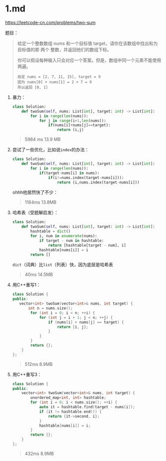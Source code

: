 # 1.md

<https://leetcode-cn.com/problems/two-sum>

题目：

> 给定一个整数数组 nums 和一个目标值 target，请你在该数组中找出和为目标值的那 两个 整数，并返回他们的数组下标。
>
> 你可以假设每种输入只会对应一个答案。但是，数组中同一个元素不能使用两遍。
>
>```comment
>给定 nums = [2, 7, 11, 15], target = 9
>因为 nums[0] + nums[1] = 2 + 7 = 9
>所以返回 [0, 1]
>```

1. 暴力：

    ```python
    class Solution:
        def twoSum(self, nums: List[int], target: int) -> List[int]:
            for i in range(len(nums)):
                for j in range(i+1,len(nums)):
                    if(nums[i]+nums[j]==target):
                        return (i,j)
    ```

    > 5984 ms 13.9 MB

2. 尝试了一些优化，比如说`index`的办法：

    ```python
    class Solution:
        def twoSum(self, nums: List[int], target: int) -> List[int]:
            for i in range(len(nums)):
                if(target-nums[i] in nums):
                    if(i!=nums.index(target-nums[i])):
                        return (i,nums.index(target-nums[i]))
    ```

    ohhh他居然快了不少：

    > 1164ms 13.8MB

3. 哈希表（受题解启发）：

    ```python
    class Solution:
        def twoSum(self, nums: List[int], target: int) -> List[int]:
            hashtable = dict()
            for i, num in enumerate(nums):
                if target - num in hashtable:
                    return [hashtable[target - num], i]
                hashtable[nums[i]] = i
            return []
    ```

    `dict`（词典）比`list`（列表）快，因为底层是哈希表

    > 40ms 14.5MB

4. 用C++重写1：

    ```cpp
    class Solution {
    public:
       vector<int> twoSum(vector<int>& nums, int target) {
           int n = nums.size();
            for (int i = 0; i < n; ++i) {
                for (int j = i + 1; j < n; ++j) {
                    if (nums[i] + nums[j] == target) {
                        return {i, j};
                    }
                }
            }
            return {};
        }
    };
    ```

    > 512ms 8.9MB

5. 用C++重写3：

    ```cpp
    class Solution {
    public:
        vector<int> twoSum(vector<int>& nums, int target) {
            unordered_map<int, int> hashtable;
            for (int i = 0; i < nums.size(); ++i) {
                auto it = hashtable.find(target - nums[i]);
                if (it != hashtable.end()) {
                    return {it->second, i};
                }
                hashtable[nums[i]] = i;
            }
            return {};
        }
    };
    ```

    > 432ms 8.9MB
